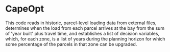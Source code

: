 # CapeOpt
This code reads in historic, parcel-level loading data from external files, determines when the load from each parcel arrives at the bay from the sum of 'year built' plus travel time, and establishes a list of decision variables, which, for each zone, is a list of years during the planning horizon for which some percentage of the parcels in that zone can be upgraded.
